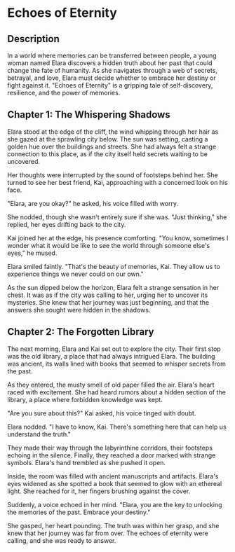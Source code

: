 # Echoes of Eternity

## Description
In a world where memories can be transferred between people, a young woman named Elara discovers a hidden truth about her past that could change the fate of humanity. As she navigates through a web of secrets, betrayal, and love, Elara must decide whether to embrace her destiny or fight against it. "Echoes of Eternity" is a gripping tale of self-discovery, resilience, and the power of memories.

## Chapter 1: The Whispering Shadows

Elara stood at the edge of the cliff, the wind whipping through her hair as she gazed at the sprawling city below. The sun was setting, casting a golden hue over the buildings and streets. She had always felt a strange connection to this place, as if the city itself held secrets waiting to be uncovered.

Her thoughts were interrupted by the sound of footsteps behind her. She turned to see her best friend, Kai, approaching with a concerned look on his face.

"Elara, are you okay?" he asked, his voice filled with worry.

She nodded, though she wasn't entirely sure if she was. "Just thinking," she replied, her eyes drifting back to the city.

Kai joined her at the edge, his presence comforting. "You know, sometimes I wonder what it would be like to see the world through someone else's eyes," he mused.

Elara smiled faintly. "That's the beauty of memories, Kai. They allow us to experience things we never could on our own."

As the sun dipped below the horizon, Elara felt a strange sensation in her chest. It was as if the city was calling to her, urging her to uncover its mysteries. She knew that her journey was just beginning, and that the answers she sought were hidden in the shadows.

## Chapter 2: The Forgotten Library

The next morning, Elara and Kai set out to explore the city. Their first stop was the old library, a place that had always intrigued Elara. The building was ancient, its walls lined with books that seemed to whisper secrets from the past.

As they entered, the musty smell of old paper filled the air. Elara's heart raced with excitement. She had heard rumors about a hidden section of the library, a place where forbidden knowledge was kept.

"Are you sure about this?" Kai asked, his voice tinged with doubt.

Elara nodded. "I have to know, Kai. There's something here that can help us understand the truth."

They made their way through the labyrinthine corridors, their footsteps echoing in the silence. Finally, they reached a door marked with strange symbols. Elara's hand trembled as she pushed it open.

Inside, the room was filled with ancient manuscripts and artifacts. Elara's eyes widened as she spotted a book that seemed to glow with an ethereal light. She reached for it, her fingers brushing against the cover.

Suddenly, a voice echoed in her mind. "Elara, you are the key to unlocking the memories of the past. Embrace your destiny."

She gasped, her heart pounding. The truth was within her grasp, and she knew that her journey was far from over. The echoes of eternity were calling, and she was ready to answer.